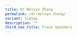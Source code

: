 ```yaml
---
title: Dr Melvyn Zhang
permalink: /dr-melvyn-zhang/
variant: tiptap
description: ""
third_nav_title: Track Speakers
---
```

